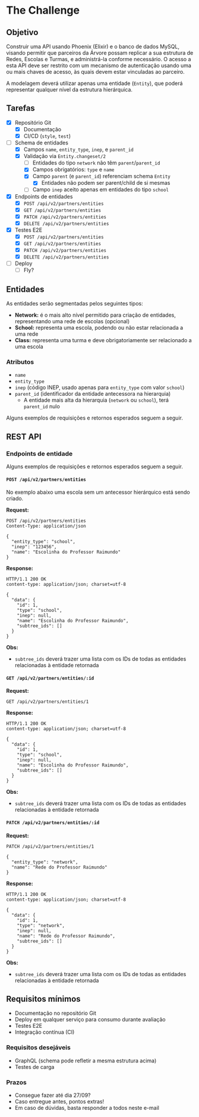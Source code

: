 # The Challenge

## Objetivo

Construir uma API usando Phoenix (Elixir) e o banco de dados MySQL, visando permitir que parceiros da Árvore possam replicar a sua estrutura de Redes, Escolas e Turmas, e administrá-la conforme necessário. O acesso a esta API deve ser restrito com um mecanismo de autenticação usando uma ou mais chaves de acesso, às quais devem estar vinculadas ao parceiro.

A modelagem deverá utilizar apenas uma entidade (`Entity`), que poderá representar qualquer nível da estrutura hierárquica.

## Tarefas

- [x] Repositório Git
  - [x] Documentação
  - [x] CI/CD (`style`, `test`)
- [ ] Schema de entidades
  - [x] Campos `name`, `entity_type`, `inep`, e `parent_id`
  - [x] Validação via `Entity.changeset/2`
    - [ ] Entidades do tipo `network` não têm `parent`/`parent_id`
    - [x] Campos obrigatórios: `type` e `name`
    - [x] Campo `parent` (e `parent_id`) referenciam schema `Entity`
      - [x] Entidades não podem ser parent/child de si mesmas
    - [ ] Campo `inep` aceito apenas em entidades do tipo `school`
- [x] Endpoints de entidades
  - [x] `POST /api/v2/partners/entities`
  - [x] `GET /api/v2/partners/entities`
  - [x] `PATCH /api/v2/partners/entities`
  - [x] `DELETE /api/v2/partners/entities`
- [x] Testes E2E
  - [x] `POST /api/v2/partners/entities`
  - [x] `GET /api/v2/partners/entities`
  - [x] `PATCH /api/v2/partners/entities`
  - [x] `DELETE /api/v2/partners/entities`
- [ ] Deploy
  - [ ] Fly?

## Entidades

As entidades serão segmentadas pelos seguintes tipos:

- **Network:** é o mais alto nível permitido para criação de entidades, representando uma rede de escolas (opcional)
- **School:** representa uma escola, podendo ou não estar relacionada a uma rede
- **Class:** representa uma turma e deve obrigatoriamente ser relacionado a uma escola

### Atributos

- `name`
- `entity_type`
- `inep` (código INEP, usado apenas para `entity_type` com valor `school`)
- `parent_id` (identificador da entidade antecessora na hierarquia)
  - A entidade mais alta da hierarquia (`network` ou `school`), terá `parent_id` nulo

Alguns exemplos de requisições e retornos esperados seguem a seguir.

## REST API

### Endpoints de entidade

Alguns exemplos de requisições e retornos esperados seguem a seguir.

#### `POST /api/v2/partners/entities`

No exemplo abaixo uma escola sem um antecessor hierárquico está sendo criado.

**Request:**

```
POST /api/v2/partners/entities
Content-Type: application/json

{
  "entity_type": "school",
  "inep": "123456",
  "name": "Escolinha do Professor Raimundo"
}
```

**Response:**

```
HTTP/1.1 200 OK
content-type: application/json; charset=utf-8

{
  "data": {
    "id": 1,
    "type": "school",
    "inep": null,
    "name": "Escolinha do Professor Raimundo",
    "subtree_ids": []
  }
}
```

**Obs:**

- `subtree_ids` deverá trazer uma lista com os IDs de todas as entidades relacionadas à entidade retornada

#### `GET /api/v2/partners/entities/:id`

**Request:**

```
GET /api/v2/partners/entities/1
```

**Response:**

```
HTTP/1.1 200 OK
content-type: application/json; charset=utf-8

{
  "data": {
    "id": 1,
    "type": "school",
    "inep": null,
    "name": "Escolinha do Professor Raimundo",
    "subtree_ids": []
  }
}
```

**Obs:**

- `subtree_ids` deverá trazer uma lista com os IDs de todas as entidades relacionadas à entidade retornada

#### `PATCH /api/v2/partners/entities/:id`

**Request:**

```
PATCH /api/v2/partners/entities/1

{
  "entity_type": "network",
  "name": "Rede do Professor Raimundo"
}
```

**Response:**

```
HTTP/1.1 200 OK
content-type: application/json; charset=utf-8

{
  "data": {
    "id": 1,
    "type": "network",
    "inep": null,
    "name": "Rede do Professor Raimundo",
    "subtree_ids": []
  }
}
```

**Obs:**

- `subtree_ids` deverá trazer uma lista com os IDs de todas as entidades relacionadas à entidade retornada

## Requisitos mínimos

- Documentação no repositório Git
- Deploy em qualquer serviço para consumo durante avaliação
- Testes E2E
- Integração contínua (CI)

### Requisitos desejáveis

- GraphQL (schema pode refletir a mesma estrutura acima)
- Testes de carga

### Prazos

- Consegue fazer até dia 27/09?
- Caso entregue antes, pontos extras!
- Em caso de dúvidas, basta responder a todos neste e-mail
